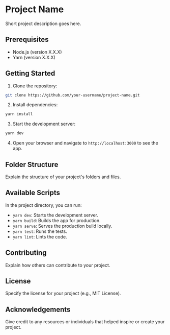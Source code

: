 # Project Name

Short project description goes here.

## Prerequisites

- Node.js (version X.X.X)
- Yarn (version X.X.X)

## Getting Started

1. Clone the repository:

```bash
git clone https://github.com/your-username/project-name.git
```

2. Install dependencies:

```bash
yarn install
```

3. Start the development server:

```bash
yarn dev
```

4. Open your browser and navigate to `http://localhost:3000` to see the app.

## Folder Structure

Explain the structure of your project's folders and files.

## Available Scripts

In the project directory, you can run:

- `yarn dev`: Starts the development server.
- `yarn build`: Builds the app for production.
- `yarn serve`: Serves the production build locally.
- `yarn test`: Runs the tests.
- `yarn lint`: Lints the code.

## Contributing

Explain how others can contribute to your project.

## License

Specify the license for your project (e.g., MIT License).

## Acknowledgements

Give credit to any resources or individuals that helped inspire or create your project.
